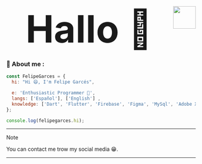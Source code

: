 <img align="right" width="60" height="60" src="https://emojis.slackmojis.com/emojis/images/1643514738/7421/typingcat.gif?1643514738" />

<h1 align="center" style="font-size: 100; margin: 0; text-decoration: none; font-weight: bold;">Hallo 👋</h1>

### 💫 About me :

```js
const FelipeGarces = {
  hi: "Hi 😄, I'm Felipe Garcés",

  e: 'Enthusiastic Programmer 🤖',
  langs: ['Español'], ['English'] ,
  knowledge: ['Dart', 'Flutter', 'Firebase', 'Figma', 'MySql', 'Adobe XD', 'Adobe Illustrator'],
};

console.log(felipegarces.hi);
```

---------------

> [!NOTE]
> You can contact me trow my social media 😁.

---------------
